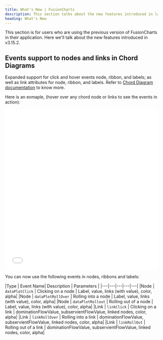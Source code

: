 ```yaml
---
title: What's New | FusionCharts
description: This section talks about the new features introduced in latest version.
heading: What's New
---
```


This section is for users who are using the previous version of FusionCharts in their application. Here we'll talk about the new features introduced in v3.15.2.

## Events support to nodes and links in Chord Diagrams

Expanded support for click and hover events node, ribbon, and labels; as well as link attributes for node, ribbon, and labels. Refer to [Chord Diagram documentation](/chart-guide/standard-charts/chord-diagram) to know more.

Here is an exmaple, (hover over any chord node or links to see the events in action):

<iframe width="100%" height="530" src="//jsfiddle.net/fusioncharts/xa5thLwo/embedded/result,js/" allowfullscreen="allowfullscreen" allowpaymentrequest frameborder="0"></iframe>

You can now use the following events in nodes, ribbons and labels:

|Type | Event Name| Description | Parameters |
|---|---|---|---|---|
|Node | `dataPlotClick` | Clicking on a node | Label, value, links (with value), color, alpha|
|Node | `dataPlotRollOver` | Rolling into a node | Label, value, links (with value), color, alpha|
|Node | `dataPlotRollout` | Rolling out of a node | Label, value, links (with value), color, alpha|
|Link | `linkClick` | Clicking on a link | dominationFlowValue, subservientFlowValue, linked nodes, color, alpha|
|Link | `linkRollOver` | Rolling into a link | dominationFlowValue, subservientFlowValue, linked nodes, color, alpha|
|Link | `linkRollOut` | Rolling out of a link | dominationFlowValue, subservientFlowValue, linked nodes, color, alpha|
